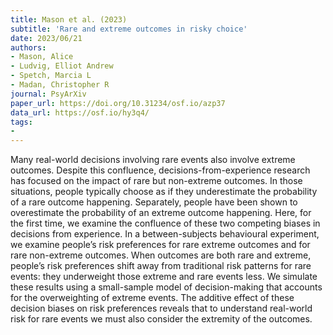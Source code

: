 ```yaml
---
title: Mason et al. (2023)
subtitle: 'Rare and extreme outcomes in risky choice'
date: 2023/06/21
authors:
- Mason, Alice
- Ludvig, Elliot Andrew
- Spetch, Marcia L
- Madan, Christopher R
journal: PsyArXiv
paper_url: https://doi.org/10.31234/osf.io/azp37
data_url: https://osf.io/hy3q4/
tags:
-
---
```


Many real-world decisions involving rare events also involve extreme outcomes. Despite this confluence, decisions-from-experience research has focused on the impact of rare but non-extreme outcomes. In those situations, people typically choose as if they underestimate the probability of a rare outcome happening. Separately, people have been shown to overestimate the probability of an extreme outcome happening. Here, for the first time, we examine the confluence of these two competing biases in decisions from experience. In a between-subjects behavioural experiment, we examine people’s risk preferences for rare extreme outcomes and for rare non-extreme outcomes. When outcomes are both rare and extreme, people’s risk preferences shift away from traditional risk patterns for rare events: they underweight those extreme and rare events less. We simulate these results using a small-sample model of decision-making that accounts for the overweighting of extreme events. The additive effect of these decision biases on risk preferences reveals that to understand real-world risk for rare events we must also consider the extremity of the outcomes.
